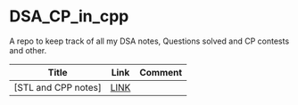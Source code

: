 # DSA_CP_in_cpp
A repo to keep track of all my DSA notes, Questions solved and CP contests and other.


 | Title | Link | Comment |
 |--|--|--|
 |  [STL and CPP notes] | [LINK]() |  |

